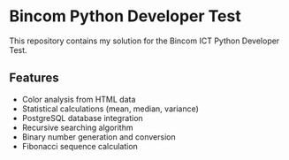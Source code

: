 # Bincom Python Developer Test 
 
This repository contains my solution for the Bincom ICT Python Developer Test. 
 
## Features 
 
- Color analysis from HTML data 
- Statistical calculations (mean, median, variance) 
- PostgreSQL database integration 
- Recursive searching algorithm 
- Binary number generation and conversion 
- Fibonacci sequence calculation 
